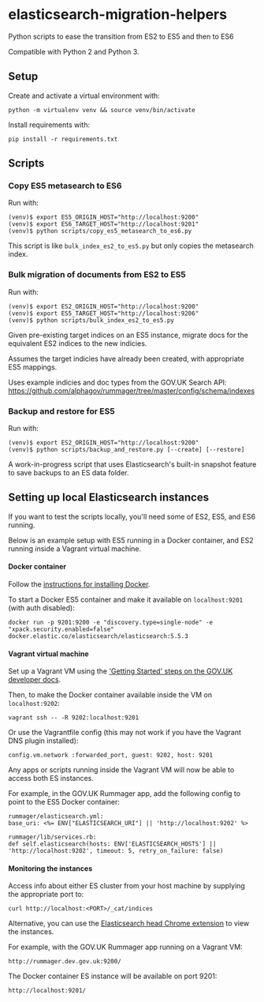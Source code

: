 # elasticsearch-migration-helpers
Python scripts to ease the transition from ES2 to ES5 and then to ES6

Compatible with Python 2 and Python 3.

## Setup

Create and activate a virtual environment with:

    python -m virtualenv venv && source venv/bin/activate

Install requirements with:

    pip install -r requirements.txt
    
   
## Scripts

### Copy ES5 metasearch to ES6

Run with:

    (venv)$ export ES5_ORIGIN_HOST="http://localhost:9200"
    (venv)$ export ES6_TARGET_HOST="http://localhost:9201"
    (venv)$ python scripts/copy_es5_metasearch_to_es6.py

This script is like `bulk_index_es2_to_es5.py` but only copies the metasearch index.

### Bulk migration of documents from ES2 to ES5

Run with:

    (venv)$ export ES2_ORIGIN_HOST="http://localhost:9200"
    (venv)$ export ES5_TARGET_HOST="http://localhost:9206"
    (venv)$ python scripts/bulk_index_es2_to_es5.py

Given pre-existing target indices on an ES5 instance, migrate docs for the equivalent ES2 indices to the new indicies.

Assumes the target indicies have already been created, with appropriate ES5 mappings.

Uses example indicies and doc types from the GOV.UK Search API:
https://github.com/alphagov/rummager/tree/master/config/schema/indexes 

### Backup and restore for ES5

Run with:

    (venv)$ export ES2_ORIGIN_HOST="http://localhost:9200"
    (venv)$ python scripts/backup_and_restore.py [--create] [--restore]

A work-in-progress script that uses Elasticsearch's built-in snapshot feature to save backups to an ES data folder.

## Setting up local Elasticsearch instances

If you want to test the scripts locally, you'll need some of ES2, ES5, and ES6 running.

Below is an example setup with ES5 running in a Docker container, and ES2 running inside a Vagrant virtual machine.

#### Docker container

Follow the [instructions for installing Docker](https://docs.docker.com/install/).

To start a Docker ES5 container and make it available on `localhost:9201` (with auth disabled):

    docker run -p 9201:9200 -e "discovery.type=single-node" -e "xpack.security.enabled=false" docker.elastic.co/elasticsearch/elasticsearch:5.5.3

#### Vagrant virtual machine

Set up a Vagrant VM using the ['Getting Started' steps on the GOV.UK developer docs](https://docs.publishing.service.gov.uk/manual/get-started.html).

Then, to make the Docker container available inside the VM on `localhost:9202`:

    vagrant ssh -- -R 9202:localhost:9201

Or use the Vagrantfile config (this may not work if you have the Vagrant DNS plugin installed):

    config.vm.network :forwarded_port, guest: 9202, host: 9201

Any apps or scripts running inside the Vagrant VM will now be able to access both ES instances.

For example, in the GOV.UK Rummager app, add the following config to point to the ES5 Docker container:

    rummager/elasticsearch.yml:
	base_uri: <%= ENV["ELASTICSEARCH_URI"] || 'http://localhost:9202' %>

    rummager/lib/services.rb:
    def self.elasticsearch(hosts: ENV['ELASTICSEARCH_HOSTS'] || 'http://localhost:9202', timeout: 5, retry_on_failure: false)

#### Monitoring the instances

Access info about either ES cluster from your host machine by supplying the appropriate port to:

    curl http://localhost:<PORT>/_cat/indices

Alternative, you can use the [Elasticsearch head Chrome extension](https://chrome.google.com/webstore/detail/elasticsearch-head/ffmkiejjmecolpfloofpjologoblkegm) to view the instances.

For example, with the GOV.UK Rummager app running on a Vagrant VM:

    http://rummager.dev.gov.uk:9200/

The Docker container ES instance will be available on port 9201:

    http://localhost:9201/

